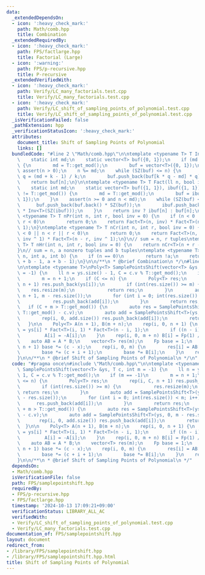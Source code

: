 ```yaml
---
data:
  _extendedDependsOn:
  - icon: ':heavy_check_mark:'
    path: Math/comb.hpp
    title: Combination
  _extendedRequiredBy:
  - icon: ':heavy_check_mark:'
    path: FPS/factlarge.hpp
    title: Factorial (Large)
  - icon: ':warning:'
    path: FPS/p-recursive.hpp
    title: P-recursive
  _extendedVerifiedWith:
  - icon: ':heavy_check_mark:'
    path: Verify/LC_many_factorials.test.cpp
    title: Verify/LC_many_factorials.test.cpp
  - icon: ':heavy_check_mark:'
    path: Verify/LC_shift_of_sampling_points_of_polynomial.test.cpp
    title: Verify/LC_shift_of_sampling_points_of_polynomial.test.cpp
  _isVerificationFailed: false
  _pathExtension: hpp
  _verificationStatusIcon: ':heavy_check_mark:'
  attributes:
    document_title: Shift of Sampling Points of Polynomial
    links: []
  bundledCode: "#line 2 \"Math/comb.hpp\"\n\ntemplate <typename T> T Inv(ll n) {\n\
    \    static int md;\n    static vector<T> buf({0, 1});\n    if (md != T::get_mod())\
    \ {\n        md = T::get_mod();\n        buf = vector<T>({0, 1});\n    }\n   \
    \ assert(n > 0);\n    n %= md;\n    while (SZ(buf) <= n) {\n        int k = SZ(buf),\
    \ q = (md + k - 1) / k;\n        buf.push_back(buf[k * q - md] * q);\n    }\n\
    \    return buf[n];\n}\n\ntemplate <typename T> T Fact(ll n, bool inv = 0) {\n\
    \    static int md;\n    static vector<T> buf({1, 1}), ibuf({1, 1});\n    if (md\
    \ != T::get_mod()) {\n        md = T::get_mod();\n        buf = ibuf = vector<T>({1,\
    \ 1});\n    }\n    assert(n >= 0 and n < md);\n    while (SZ(buf) <= n) {\n  \
    \      buf.push_back(buf.back() * SZ(buf));\n        ibuf.push_back(ibuf.back()\
    \ * Inv<T>(SZ(ibuf)));\n    }\n    return inv ? ibuf[n] : buf[n];\n}\n\ntemplate\
    \ <typename T> T nPr(int n, int r, bool inv = 0) {\n    if (n < 0 || n < r ||\
    \ r < 0)\n        return 0;\n    return Fact<T>(n, inv) * Fact<T>(n - r, inv ^\
    \ 1);\n}\ntemplate <typename T> T nCr(int n, int r, bool inv = 0) {\n    if (n\
    \ < 0 || n < r || r < 0)\n        return 0;\n    return Fact<T>(n, inv) * Fact<T>(r,\
    \ inv ^ 1) * Fact<T>(n - r, inv ^ 1);\n}\n// sum = n, r tuples\ntemplate <typename\
    \ T> T nHr(int n, int r, bool inv = 0) {\n    return nCr<T>(n + r - 1, r, inv);\n\
    }\n// sum = n, a nonzero tuples and b tuples\ntemplate <typename T> T choose(int\
    \ n, int a, int b) {\n    if (n == 0)\n        return !a;\n    return nCr<T>(n\
    \ + b - 1, a + b - 1);\n}\n\n/**\n * @brief Combination\n */\n#line 3 \"FPS/samplepointshift.hpp\"\
    \n\ntemplate <typename T>\nPoly<T> SamplePointsShift(vector<T> &ys, T c, int m\
    \ = -1) {\n    ll n = ys.size() - 1, C = c.v % T::get_mod();\n    if (m == -1)\n\
    \        m = n + 1;\n    if (C <= n) {\n        Poly<T> res;\n        rep(i, C,\
    \ n + 1) res.push_back(ys[i]);\n        if (int(res.size()) >= m) {\n        \
    \    res.resize(m);\n            return res;\n        }\n        auto add = SamplePointsShift<T>(ys,\
    \ n + 1, m - res.size());\n        for (int i = 0; int(res.size()) < m; i++) {\n\
    \            res.push_back(add[i]);\n        }\n        return res;\n    }\n \
    \   if (C + m > T::get_mod()) {\n        auto res = SamplePointsShift<T>(ys, c,\
    \ T::get_mod() - c.v);\n        auto add = SamplePointsShift<T>(ys, 0, m - res.size());\n\
    \        rep(i, 0, add.size()) res.push_back(add[i]);\n        return res;\n \
    \   }\n\n    Poly<T> A(n + 1), B(m + n);\n    rep(i, 0, n + 1) {\n        A[i]\
    \ = ys[i] * Fact<T>(i, 1) * Fact<T>(n - i, 1);\n        if ((n - i) & 1)\n   \
    \         A[i] = -A[i];\n    }\n    rep(i, 0, m + n) B[i] = Fp(1) / (c - n + i);\n\
    \    auto AB = A * B;\n    vector<T> res(m);\n    Fp base = 1;\n    rep(x, 0,\
    \ n + 1) base *= (c - x);\n    rep(i, 0, m) {\n        res[i] = AB[n + i] * base;\n\
    \        base *= (c + i + 1);\n        base *= B[i];\n    }\n    return res;\n\
    }\n\n/**\n * @brief Shift of Sampling Points of Polynomial\n */\n"
  code: "#pragma once\n#include \"Math/comb.hpp\"\n\ntemplate <typename T>\nPoly<T>\
    \ SamplePointsShift(vector<T> &ys, T c, int m = -1) {\n    ll n = ys.size() -\
    \ 1, C = c.v % T::get_mod();\n    if (m == -1)\n        m = n + 1;\n    if (C\
    \ <= n) {\n        Poly<T> res;\n        rep(i, C, n + 1) res.push_back(ys[i]);\n\
    \        if (int(res.size()) >= m) {\n            res.resize(m);\n           \
    \ return res;\n        }\n        auto add = SamplePointsShift<T>(ys, n + 1, m\
    \ - res.size());\n        for (int i = 0; int(res.size()) < m; i++) {\n      \
    \      res.push_back(add[i]);\n        }\n        return res;\n    }\n    if (C\
    \ + m > T::get_mod()) {\n        auto res = SamplePointsShift<T>(ys, c, T::get_mod()\
    \ - c.v);\n        auto add = SamplePointsShift<T>(ys, 0, m - res.size());\n \
    \       rep(i, 0, add.size()) res.push_back(add[i]);\n        return res;\n  \
    \  }\n\n    Poly<T> A(n + 1), B(m + n);\n    rep(i, 0, n + 1) {\n        A[i]\
    \ = ys[i] * Fact<T>(i, 1) * Fact<T>(n - i, 1);\n        if ((n - i) & 1)\n   \
    \         A[i] = -A[i];\n    }\n    rep(i, 0, m + n) B[i] = Fp(1) / (c - n + i);\n\
    \    auto AB = A * B;\n    vector<T> res(m);\n    Fp base = 1;\n    rep(x, 0,\
    \ n + 1) base *= (c - x);\n    rep(i, 0, m) {\n        res[i] = AB[n + i] * base;\n\
    \        base *= (c + i + 1);\n        base *= B[i];\n    }\n    return res;\n\
    }\n\n/**\n * @brief Shift of Sampling Points of Polynomial\n */"
  dependsOn:
  - Math/comb.hpp
  isVerificationFile: false
  path: FPS/samplepointshift.hpp
  requiredBy:
  - FPS/p-recursive.hpp
  - FPS/factlarge.hpp
  timestamp: '2024-10-13 17:09:21+09:00'
  verificationStatus: LIBRARY_ALL_AC
  verifiedWith:
  - Verify/LC_shift_of_sampling_points_of_polynomial.test.cpp
  - Verify/LC_many_factorials.test.cpp
documentation_of: FPS/samplepointshift.hpp
layout: document
redirect_from:
- /library/FPS/samplepointshift.hpp
- /library/FPS/samplepointshift.hpp.html
title: Shift of Sampling Points of Polynomial
---
```

